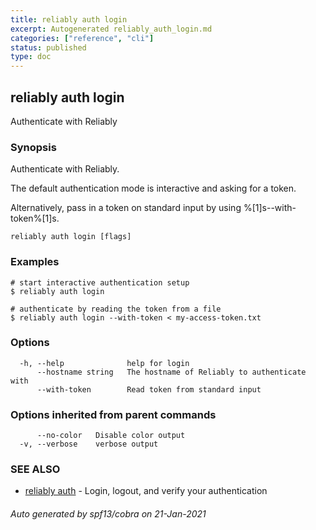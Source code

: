 ```yaml
---
title: reliably auth login
excerpt: Autogenerated reliably_auth_login.md
categories: ["reference", "cli"]
status: published
type: doc
---
```

## reliably auth login

Authenticate with Reliably

### Synopsis

Authenticate with Reliably.

The default authentication mode is interactive and asking for a token.

Alternatively, pass in a token on standard input by using %[1]s--with-token%[1]s.

```
reliably auth login [flags]
```

### Examples

```
# start interactive authentication setup
$ reliably auth login

# authenticate by reading the token from a file
$ reliably auth login --with-token < my-access-token.txt
```

### Options

```
  -h, --help              help for login
      --hostname string   The hostname of Reliably to authenticate with
      --with-token        Read token from standard input
```

### Options inherited from parent commands

```
      --no-color   Disable color output
  -v, --verbose    verbose output
```

### SEE ALSO

* [reliably auth](/docs/reference/cli/reliably-auth/)	 - Login, logout, and verify your authentication

###### Auto generated by spf13/cobra on 21-Jan-2021

